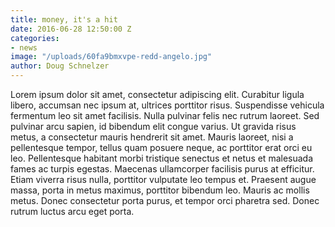 ```yaml
---
title: money, it's a hit
date: 2016-06-28 12:50:00 Z
categories:
- news
image: "/uploads/60fa9bmxvpe-redd-angelo.jpg"
author: Doug Schnelzer
---
```


Lorem ipsum dolor sit amet, consectetur adipiscing elit. Curabitur ligula libero, accumsan nec ipsum at, ultrices porttitor risus. Suspendisse vehicula fermentum leo sit amet facilisis. Nulla pulvinar felis nec rutrum laoreet. Sed pulvinar arcu sapien, id bibendum elit congue varius. Ut gravida risus metus, a consectetur mauris hendrerit sit amet. Mauris laoreet, nisi a pellentesque tempor, tellus quam posuere neque, ac porttitor erat orci eu leo. Pellentesque habitant morbi tristique senectus et netus et malesuada fames ac turpis egestas. Maecenas ullamcorper facilisis purus at efficitur. Etiam viverra risus nulla, porttitor vulputate leo tempus et. Praesent augue massa, porta in metus maximus, porttitor bibendum leo. Mauris ac mollis metus. Donec consectetur porta purus, et tempor orci pharetra sed. Donec rutrum luctus arcu eget porta.